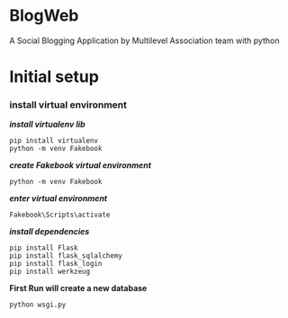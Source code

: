 # BlogWeb
A Social Blogging Application by Multilevel Association team with python
# Initial setup
### install virtual environment
***install virtualenv lib***
```
pip install virtualenv
python -m venv Fakebook
```
***create Fakebook virtual environment***
```
python -m venv Fakebook
```
***enter virtual environment***
```
Fakebook\Scripts\activate
```
***install dependencies***
```
pip install Flask
pip install flask_sqlalchemy
pip install flask_login     
pip install werkzeug
```
**First Run will create a new database**
```
python wsgi.py
```
